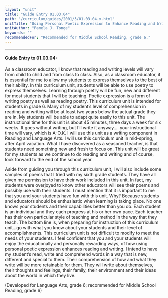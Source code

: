 ```yaml
---
layout: "unit"
title: "Guide Entry 01.03.04"
path: "/curriculum/guides/2001/3/01.03.04.x.html"
unitTitle: "Using Personal Poetic Expression to Enhance Reading and Writing"
unitAuthor: "Pamela J. Tonge"
keywords: ""
recommendedFor: "Recommended for Middle School Reading, grade 6."
---
```

<body>
<hr/>
<h4>
Guide Entry to 01.03.04:
</h4>
<p>
As a classroom educator, I know that reading and writing levels will vary from child to child and from class to class. Also, as a classroom educator, it is essential for me to allow my students to express themselves to the best of their ability. In this curriculum unit, students will be able to use poetry to express themselves. Learning through poetry will be fun, new and different for most students that I will be teaching. Poetic expression is a form of writing poetry as well as reading poetry. This curriculum unit is intended for students in grade 6. Many of my student’s level of comprehension in reading and writing will be at least two years below the actual grade they are in. My students will be able to adapt quite easily to this unit. The instructional time for this unit is about 45 minutes, three days a week for six weeks. It goes without writing, but I’ll write it anyway…. your instructional time will vary, which is A-O.K. I will use this unit as a writing component in Reading and Language Arts. I will use this curriculum unit in mid-spring, after April vacation. What I have discovered as a seasoned teacher, is that students need something new and fresh to focus on. This unit will be great for my students as we continue to do reading and writing and of course, look forward to the end of the school year.
</p>
<p>
Aside from guiding you through this curriculum unit, I will also include some samples of poems that I tried with my sixth grade students. They have all given me permission to have their work included in this unit. In fact, my students were overjoyed to know other educators will see their poems and possibly use with their students. I must mention that it is important to me that you and your students have fun with this unit. Why? Because students and educators should be enthusiastic when learning is taking place. No one knows your students and their capabilities better than you do. Each student is an individual and they each progress at his or her own pace. Each teacher has their own particular style of teaching and method in the way that they teach. The bottom line is, when preparing for instruction of this curriculum unit…go with what you know about your students and their level of accomplishments. This curriculum unit is not difficult to modify to meet the needs of your students. I feel confident that you and your students will enjoy the educationally and personally rewarding ways, of how using personal poetic expression enhances reading and writing. I intend to have my student’s read, write and comprehend words in a way that is new, different and special to them. Their comprehension of how and what they write will be more retainable for them. They will write about themselves, their thoughts and feelings, their family, their environment and their ideas about the world in which they live.
</p>
<p>
(Developed for Language Arts, grade 6; recommended for Middle School Reading, grade 6)
</p>
</body>
